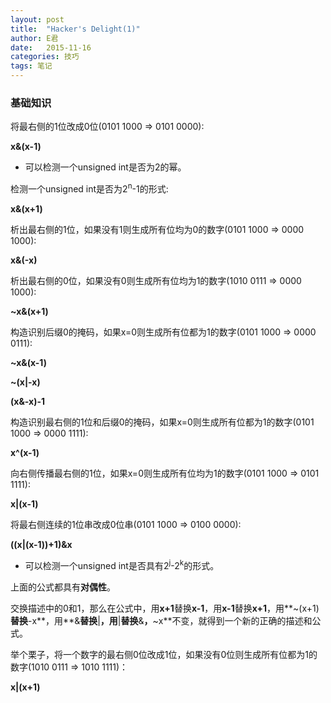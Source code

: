 ```yaml
---
layout: post
title:  "Hacker's Delight(1)"
author: E君
date:   2015-11-16
categories: 技巧
tags: 笔记
---
```


### 基础知识 ###

将最右侧的1位改成0位(0101 1000 => 0101 0000):

**x&(x-1)**

- 可以检测一个unsigned int是否为2的幂。

检测一个unsigned int是否为2<sup>n</sup>-1的形式:

**x&(x+1)**


析出最右侧的1位，如果没有1则生成所有位均为0的数字(0101 1000 => 0000 1000):

**x&(-x)**


析出最右侧的0位，如果没有0则生成所有位均为1的数字(1010 0111 => 0000 1000):

**~x&(x+1)**

构造识别后缀0的掩码，如果x=0则生成所有位都为1的数字(0101 1000 => 0000 0111):
 
**~x&(x-1)**

**~(x\|-x)**

**(x&-x)-1**

构造识别最右侧的1位和后缀0的掩码，如果x=0则生成所有位都为1的数字(0101 1000 => 0000 1111):

**x^(x-1)**


向右侧传播最右侧的1位，如果x=0则生成所有位均为1的数字(0101 1000 => 0101 1111):

**x\|(x-1)**

将最右侧连续的1位串改成0位串(0101 1000 => 0100 0000):

**((x\|(x-1))+1)&x**

- 可以检测一个unsigned int是否具有2<sup>j</sup>-2<sup>k</sup>的形式。

上面的公式都具有**对偶性**。

交换描述中的0和1，那么在公式中，用**x+1**替换**x-1**，用**x-1**替换**x+1**，用**~(x+1)**替换**-x**，用**&**替换**\|**，用**\|**替换**&**，**~x**不变，就得到一个新的正确的描述和公式。

举个栗子，将一个数字的最右侧0位改成1位，如果没有0位则生成所有位都为1的数字(1010 0111 => 1010 1111)：

**x\|(x+1)**
